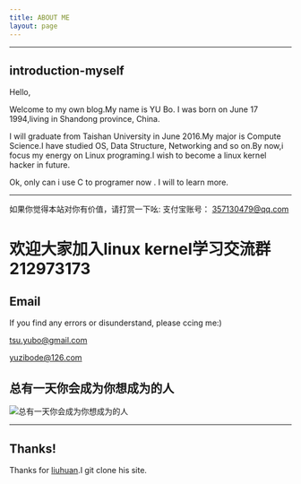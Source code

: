 ```yaml
---
title: ABOUT ME
layout: page
---
```



----

## introduction-myself

Hello,

   Welcome to my own blog.My name is YU Bo. I was born on June 17 1994,living in Shandong province, China.

   I will graduate from Taishan University in June 2016.My major is Compute Science.I have studied OS, Data Structure, Networking and so on.By now,i focus my energy on Linux programing.I wish to become a linux kernel hacker in future.

   Ok, only can i use C to programer now . I will to learn more.


----

如果你觉得本站对你有价值，请打赏一下吆:
支付宝账号： 
357130479@qq.com

# 欢迎大家加入linux kernel学习交流群 212973173


## Email
If you find any errors or disunderstand, please ccing me:)

[tsu.yubo@gmail.com](mailto:tsu.yubo@gmail.com)

[yuzibode@126.com](mailto:yuzibode@126.com)




## 总有一天你会成为你想成为的人
![总有一天你会成为你想成为的人](http://7pum5d.com1.z0.glb.clouddn.com/become.jpg)

----

## Thanks!
 Thanks for [liuhuan](https://github.com/bitsly/bitsly.github.com).I git clone his site.
